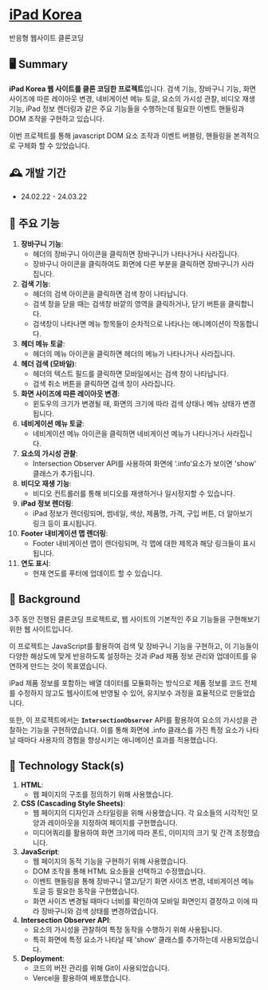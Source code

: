 # [iPad Korea](https://ipad-sandy.vercel.app/)
 반응형 웹사이트 클론코딩

## 🖥️ Summary
**iPad Korea 웹 사이트를 클론 코딩한 프로젝트**입니다.  검색 기능, 장바구니 기능, 화면 사이즈에 따른 레이아웃 변경, 네비게이션 메뉴 토글, 요소의 가시성 관찰, 비디오 재생 기능, iPad 정보 렌더링과 같은 주요 기능들을 수행하는데 필요한 이벤트 핸들링과 DOM 조작을 구현하고 있습니다.

이번 프로젝트를 통해 javascript DOM 요소 조작과 이벤트 버블링, 핸들링을 본격적으로 구체화 할 수 있었습니다.

## 🕰️ 개발 기간
* 24.02.22 - 24.03.22

##  📌 주요 기능
1. **장바구니 기능**:
    - 헤더의 장바구니 아이콘을 클릭하면 장바구니가 나타나거나 사라집니다.
    - 장바구니 아이콘을 클릭하여도 화면에 다른 부분을 클릭하면 장바구니가 사라집니다.
2. **검색 기능**:
    - 헤더의 검색 아이콘을 클릭하면 검색 창이 나타납니다.
    - 검색 창을 닫을 때는 검색창 바깥의 영역을 클릭하거나, 닫기 버튼을 클릭합니다.
    - 검색창이 나타나면 메뉴 항목들이 순차적으로 나타나는 애니메이션이 작동합니다.
3. **헤더 메뉴 토글**:
    - 헤더의 메뉴 아이콘을 클릭하면 헤더의 메뉴가 나타나거나 사라집니다.
4. **헤더 검색 (모바일)**:
    - 헤더의 텍스트 필드를 클릭하면 모바일에서는 검색 창이 나타납니다.
    - 검색 취소 버튼을 클릭하면 검색 창이 사라집니다.
5. **화면 사이즈에 따른 레이아웃 변경**:
    - 윈도우의 크기가 변경될 때, 화면의 크기에 따라 검색 상태나 메뉴 상태가 변경됩니다.
6. **네비게이션 메뉴 토글**:
    - 네비게이션 메뉴 아이콘을 클릭하면 네비게이션 메뉴가 나타나거나 사라집니다.
7. **요소의 가시성 관찰**:
    - Intersection Observer API를 사용하여 화면에 ‘.info’요소가 보이면 'show' 클래스가 추가됩니다.
8. **비디오 재생 기능**:
    - 비디오 컨트롤러를 통해 비디오를 재생하거나 일시정지할 수 있습니다.
9. **iPad 정보 렌더링**:
    - iPad 정보가 렌더링되며, 썸네일, 색상, 제품명, 가격, 구입 버튼, 더 알아보기 링크 등이 표시됩니다.
10. **Footer 내비게이션 맵 렌더링**:
    - Footer 내비게이션 맵이 렌더링되며, 각 맵에 대한 제목과 해당 링크들이 표시됩니다.
11. **연도 표시**:
    - 현재 연도를 푸터에 업데이트 할 수 있습니다.

## 🤔 Background
3주 동안 진행된 클론코딩 프로젝트로, 웹 사이트의 기본적인 주요 기능들을 구현해보기 위한 웹 사이트입니다.  

이 프로젝트는 JavaScript를 활용하여 검색 및 장바구니 기능을 구현하고, 이 기능들이 다양한 해상도에 맞게 반응하도록 설정하는 것과 iPad 제품 정보 관리와 업데이트를 유연하게 만드는 것이 목표였습니다.

iPad 제품 정보를 포함하는 배열 데이터를 모듈화하는 방식으로 제품 정보를 코드 전체를 수정하지 않고도 웹사이트에 반영될 수 있어, 유지보수 과정을 효율적으로 만들었습니다.

또한, 이 프로젝트에서는 **`IntersectionObserver`** API를 활용하여 요소의 가시성을 관찰하는 기능을 구현하였습니다. 이를 통해 화면에 .info 클래스를 가진 특정 요소가 나타날 때마다 사용자의 경험을 향상시키는 애니메이션 효과를 적용했습니다.

## 🔨 Technology Stack(s)
1. **HTML**:
    * 웹 페이지의 구조를 정의하기 위해 사용했습니다.
2. **CSS (Cascading Style Sheets)**:
    * 웹 페이지의 디자인과 스타일링을 위해 사용했습니다. 각 요소들의 시각적인 모양과 레이아웃을 지정하여 페이지를 구현했습니다.
    * 미디어쿼리를 활용하여 화면 크기에 따라 폰트, 이미지의 크기 및 간격 조정했습니다.
3. **JavaScript**:
    * 웹 페이지의 동적 기능을 구현하기 위해 사용했습니다.
    * DOM 조작을 통해 HTML 요소들을 선택하고 수정했습니다.
    * 이벤트 핸들링을 통해 장바구니 열고/닫기 화면 사이즈 변경, 네비게이션 메뉴 토글 등 필요한 동작을 구현했습니다.
    * 화면 사이즈 변경될 때마다 너비를 확인하여 모바일 화면인지 결정하고 이에 따라 장바구니와 검색 상태를 변경하였습니다.
4. **Intersection Observer API**:
    * 요소의 가시성을 관찰하여 특정 동작을 수행하기 위해 사용됩니다.
    * 특히 화면에 특정 요소가 나타날 때 'show' 클래스를 추가하는데 사용되었습니다.
5. **Deployment**:
    * 코드의 버전 관리를 위해 Git이 사용되었습니다.
    * Vercel을 활용하여 배포했습니다.
